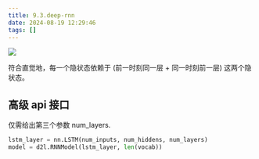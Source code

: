 ```yaml
---
title: 9.3.deep-rnn
date: 2024-08-19 12:29:46
tags: []
---
```

![](https://telegraph-image-bhi.pages.dev/file/6f1c1150dbe3807401dd1.png)

符合直觉地，每一个隐状态依赖于 (前一时刻同一层 + 同一时刻前一层) 这两个隐状态。

## 高级 api 接口

仅需给出第三个参数 num_layers.

```python
lstm_layer = nn.LSTM(num_inputs, num_hiddens, num_layers)
model = d2l.RNNModel(lstm_layer, len(vocab))
```
